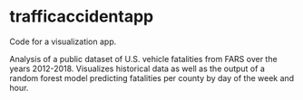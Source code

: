 # trafficaccidentapp

Code for a visualization app.

Analysis of a public dataset of U.S. vehicle fatalities from FARS over the years 2012-2018. 
Visualizes historical data as well as the output of a random forest model predicting fatalities per county by day of the week and hour.


